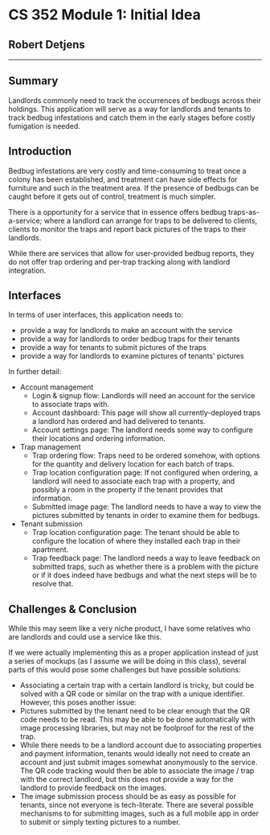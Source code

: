 # CS 352 Module 1: Initial Idea

## Robert Detjens

---

## Summary

Landlords commonly need to track the occurrences of bedbugs across their holdings. This application will serve as a way
for landlords and tenants to track bedbug infestations and catch them in the early stages before costly fumigation is
needed.

## Introduction

Bedbug infestations are very costly and time-consuming to treat once a colony has been established, and treatment can
have side effects for furniture and such in the treatment area. If the presence of bedbugs can be caught before it gets
out of control, treatment is much simpler.

There is a opportunity for a service that in essence offers bedbug traps-as-a-service; where a landlord can arrange for
traps to be delivered to clients, clients to monitor the traps and report back pictures of the traps to their landlords.

While there are services that allow for user-provided bedbug reports, they do not offer trap ordering and per-trap
tracking along with landlord integration.

## Interfaces

In terms of user interfaces, this application needs to:

- provide a way for landlords to make an account with the service
- provide a way for landlords to order bedbug traps for their tenants
- provide a way for tenants to submit pictures of the traps
- provide a way for landlords to examine pictures of tenants' pictures

In further detail:

- Account management
  - Login & signup flow: Landlords will need an account for the service to associate traps with.
  - Account dashboard: This page will show all currently-deployed traps a landlord has ordered and had delivered to
    tenants.
  - Account settings page: The landlord needs some way to configure their locations and ordering information.
- Trap management
  - Trap ordering flow: Traps need to be ordered somehow, with options for the quantity and delivery location for each
    batch of traps.
  - Trap location configuration page: If not configured when ordering, a landlord will need to associate each trap with
    a property, and possibly a room in the property if the tenant provides that information.
  - Submitted image page: The landlord needs to have a way to view the pictures submitted by tenants in order to examine
    them for bedbugs.
- Tenant submission
  - Trap location configuration page: The tenant should be able to configure the location of where they installed each
    trap in their apartment.
  - Trap feedback page: The landlord needs a way to leave feedback on submitted traps, such as whether there is a
    problem with the picture or if it does indeed have bedbugs and what the next steps will be to resolve that.

## Challenges & Conclusion

While this may seem like a very niche product, I have some relatives who are landlords and could use a service like
this.

If we were actually implementing this as a proper application instead of just a series of mockups (as I assume we will
be doing in this class), several parts of this would pose some challenges but have possible solutions:

- Associating a certain trap with a certain landlord is tricky, but could be solved with a QR code or similar on the
  trap with a unique identifier. However, this poses another issue:
- Pictures submitted by the tenant need to be clear enough that the QR code needs to be read. This may be able to be
  done automatically with image processing libraries, but may not be foolproof for the rest of the trap.
- While there needs to be a landlord account due to associating properties and payment information, tenants would
  ideally not need to create an account and just submit images somewhat anonymously to the service. The QR code tracking
  would then be able to associate the image / trap with the correct landlord, but this does not provide a way for the
  landlord to provide feedback on the images.
- The image submission process should be as easy as possible for tenants, since not everyone is tech-literate. There are
  several possible mechanisms to for submitting images, such as a full mobile app in order to submit or simply texting
  pictures to a number.
